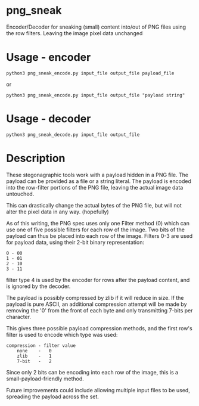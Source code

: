 # png_sneak
Encoder/Decoder for sneaking (small) content into/out of PNG files using the row filters. Leaving the image pixel data unchanged

# Usage - encoder
    python3 png_sneak_encode.py input_file output_file payload_file

or

    python3 png_sneak_encode.py input_file output_file "payload string"

# Usage - decoder
    python3 png_sneak_decode.py input_file output_file

# Description
These stegonagraphic tools work with a payload hidden in a PNG file.
The payload can be provided as a file or a string literal.
The payload is encoded into the row-filter portions of the PNG
file, leaving the actual image data untouched.

This can drastically change the actual bytes of the PNG file,
but will not alter the pixel data in any way. (hopefully)

As of this writing, the PNG spec uses only one Filter method (0)
which can use one of five possible filters for each row of the image.
Two bits of the payload can thus be placed into each row of the
image. Filters 0-3 are used for payload data, using their 2-bit
binary representation:

    0 - 00
    1 - 01
    2 - 10
    3 - 11

filter type 4 is used by the encoder for rows after the payload
content, and is ignored by the decoder.

The payload is possibly compressed by zlib if it will reduce
in size. If the payload is pure ASCII, an additional compression
attempt will be made by removing the '0' from the front of each byte
and only transmitting 7-bits per character.

This gives three possible payload compression methods, and the first
row's filter is used to encode which type was used:

    compression - filter value
        none    -   0    
        zlib    -   1    
        7-bit   -   2
    
Since only 2 bits can be encoding into each row of the image,
this is a small-payload-friendly method.

Future improvements could include allowing multiple input files 
to be used, spreading the payload across the set.
